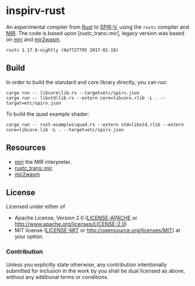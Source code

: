 # inspirv-rust

An experimental compiler from [Rust] to [SPIR-V], using the `rustc` compiler and [MIR].
The code is based upon [rustc_trans::mir], legacy version was based on [miri] and [mir2wasm].

```
rustc 1.17.0-nightly (0e7727795 2017-02-19)
```

## Build
In order to build the standard and core library directly, you can run:

```
cargo run -- libcore\lib.rs --target=etc/spirv.json
cargo run -- libstd\lib.rs --extern core=libcore.rlib -L . --target=etc/spirv.json
```

To build the quad example shader:

```
cargo run -- rust-examples\quad.rs --extern std=libstd.rlib --extern core=libcore.lib -L . --target=etc/spirv.json
```

## Resources

* [miri](https://github.com/solson/miri) the MIR interpreter.
* [rustc_trans::mir](https://github.com/rust-lang/rust/tree/master/src/librustc_trans/mir).
* [mir2wasm](https://github.com/brson/mir2wasm)

## License

Licensed under either of
  * Apache License, Version 2.0 ([LICENSE-APACHE](LICENSE-APACHE) or
    http://www.apache.org/licenses/LICENSE-2.0)
  * MIT license ([LICENSE-MIT](LICENSE-MIT) or
    http://opensource.org/licenses/MIT) at your option.

### Contribution

Unless you explicitly state otherwise, any contribution intentionally submitted
for inclusion in the work by you shall be dual licensed as above, without any
additional terms or conditions.

[Rust]: https://www.rust-lang.org/
[MIR]: https://github.com/rust-lang/rfcs/blob/master/text/1211-mir.md
[miri]: https://github.com/solson/miri
[mir2wasm]: https://github.com/brson/mir2wasm
[SPIR-V]: https://www.khronos.org/registry/spir-v/specs/1.1/SPIRV.html
